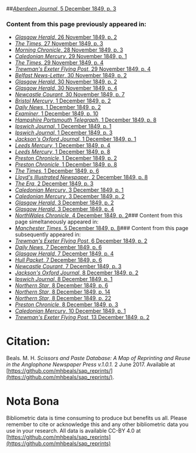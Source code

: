 ##[*Aberdeen Journal*, 5 December 1849, p. 3](https://mhbeals.github.io/sap_html/Aberdeen-Journal/Aberdeen-Journal-5-December-1849-p-3)

### Content from this page previously appeared in:
+ [*Glasgow Herald*, 26 November 1849, p. 2](https://mhbeals.github.io/sap_html/Glasgow-Herald/Glasgow-Herald-26-November-1849-p-2)
+ [*The Times*, 27 November 1849, p. 3](https://mhbeals.github.io/sap_html/The-Times/The-Times-27-November-1849-p-3)
+ [*Morning Chronicle*, 28 November 1849, p. 3](https://mhbeals.github.io/sap_html/Morning-Chronicle/Morning-Chronicle-28-November-1849-p-3)
+ [*Caledonian Mercury*, 29 November 1849, p. 1](https://mhbeals.github.io/sap_html/Caledonian-Mercury/Caledonian-Mercury-29-November-1849-p-1)
+ [*The Times*, 29 November 1849, p. 4](https://mhbeals.github.io/sap_html/The-Times/The-Times-29-November-1849-p-4)
+ [*Trewman's Exeter Flying Post*, 29 November 1849, p. 4](https://mhbeals.github.io/sap_html/Trewman's-Exeter-Flying-Post/Trewman's-Exeter-Flying-Post-29-November-1849-p-4)
+ [*Belfast News-Letter*, 30 November 1849, p. 2](https://mhbeals.github.io/sap_html/Belfast-News-Letter/Belfast-News-Letter-30-November-1849-p-2)
+ [*Glasgow Herald*, 30 November 1849, p. 2](https://mhbeals.github.io/sap_html/Glasgow-Herald/Glasgow-Herald-30-November-1849-p-2)
+ [*Glasgow Herald*, 30 November 1849, p. 4](https://mhbeals.github.io/sap_html/Glasgow-Herald/Glasgow-Herald-30-November-1849-p-4)
+ [*Newcastle Courant*, 30 November 1849, p. 7](https://mhbeals.github.io/sap_html/Newcastle-Courant/Newcastle-Courant-30-November-1849-p-7)
+ [*Bristol Mercury*, 1 December 1849, p. 2](https://mhbeals.github.io/sap_html/Bristol-Mercury/Bristol-Mercury-1-December-1849-p-2)
+ [*Daily News*, 1 December 1849, p. 2](https://mhbeals.github.io/sap_html/Daily-News/Daily-News-1-December-1849-p-2)
+ [*Examiner*, 1 December 1849, p. 10](https://mhbeals.github.io/sap_html/Examiner/Examiner-1-December-1849-p-10)
+ [*Hampshire Portsmouth Telegraph*, 1 December 1849, p. 8](https://mhbeals.github.io/sap_html/Hampshire-Portsmouth-Telegraph/Hampshire-Portsmouth-Telegraph-1-December-1849-p-8)
+ [*Ipswich Journal*, 1 December 1849, p. 1](https://mhbeals.github.io/sap_html/Ipswich-Journal/Ipswich-Journal-1-December-1849-p-1)
+ [*Ipswich Journal*, 1 December 1849, p. 3](https://mhbeals.github.io/sap_html/Ipswich-Journal/Ipswich-Journal-1-December-1849-p-3)
+ [*Jackson's Oxford Journal*, 1 December 1849, p. 1](https://mhbeals.github.io/sap_html/Jackson's-Oxford-Journal/Jackson's-Oxford-Journal-1-December-1849-p-1)
+ [*Leeds Mercury*, 1 December 1849, p. 4](https://mhbeals.github.io/sap_html/Leeds-Mercury/Leeds-Mercury-1-December-1849-p-4)
+ [*Leeds Mercury*, 1 December 1849, p. 8](https://mhbeals.github.io/sap_html/Leeds-Mercury/Leeds-Mercury-1-December-1849-p-8)
+ [*Preston Chronicle*, 1 December 1849, p. 2](https://mhbeals.github.io/sap_html/Preston-Chronicle/Preston-Chronicle-1-December-1849-p-2)
+ [*Preston Chronicle*, 1 December 1849, p. 8](https://mhbeals.github.io/sap_html/Preston-Chronicle/Preston-Chronicle-1-December-1849-p-8)
+ [*The Times*, 1 December 1849, p. 6](https://mhbeals.github.io/sap_html/The-Times/The-Times-1-December-1849-p-6)
+ [*Lloyd's Illustrated Newspaper*, 2 December 1849, p. 8](https://mhbeals.github.io/sap_html/Lloyd's-Illustrated-Newspaper/Lloyd's-Illustrated-Newspaper-2-December-1849-p-8)
+ [*The Era*, 2 December 1849, p. 3](https://mhbeals.github.io/sap_html/The-Era/The-Era-2-December-1849-p-3)
+ [*Caledonian Mercury*, 3 December 1849, p. 1](https://mhbeals.github.io/sap_html/Caledonian-Mercury/Caledonian-Mercury-3-December-1849-p-1)
+ [*Caledonian Mercury*, 3 December 1849, p. 2](https://mhbeals.github.io/sap_html/Caledonian-Mercury/Caledonian-Mercury-3-December-1849-p-2)
+ [*Glasgow Herald*, 3 December 1849, p. 2](https://mhbeals.github.io/sap_html/Glasgow-Herald/Glasgow-Herald-3-December-1849-p-2)
+ [*Glasgow Herald*, 3 December 1849, p. 4](https://mhbeals.github.io/sap_html/Glasgow-Herald/Glasgow-Herald-3-December-1849-p-4)
+ [*NorthWales Chronicle*, 4 December 1849, p. 2](https://mhbeals.github.io/sap_html/NorthWales-Chronicle/NorthWales-Chronicle-4-December-1849-p-2)### Content from this page simeltaneously appeared in:
+ [*Manchester Times*, 5 December 1849, p. 8](https://mhbeals.github.io/sap_html/Manchester-Times/Manchester-Times-5-December-1849-p-8)### Content from this page subsequently appeared in:
+ [*Trewman's Exeter Flying Post*, 6 December 1849, p. 2](https://mhbeals.github.io/sap_html/Trewman's-Exeter-Flying-Post/Trewman's-Exeter-Flying-Post-6-December-1849-p-2)
+ [*Daily News*, 7 December 1849, p. 6](https://mhbeals.github.io/sap_html/Daily-News/Daily-News-7-December-1849-p-6)
+ [*Glasgow Herald*, 7 December 1849, p. 4](https://mhbeals.github.io/sap_html/Glasgow-Herald/Glasgow-Herald-7-December-1849-p-4)
+ [*Hull Packet*, 7 December 1849, p. 6](https://mhbeals.github.io/sap_html/Hull-Packet/Hull-Packet-7-December-1849-p-6)
+ [*Newcastle Courant*, 7 December 1849, p. 3](https://mhbeals.github.io/sap_html/Newcastle-Courant/Newcastle-Courant-7-December-1849-p-3)
+ [*Jackson's Oxford Journal*, 8 December 1849, p. 2](https://mhbeals.github.io/sap_html/Jackson's-Oxford-Journal/Jackson's-Oxford-Journal-8-December-1849-p-2)
+ [*Ipswich Journal*, 8 December 1849, p. 1](https://mhbeals.github.io/sap_html/Ipswich-Journal/Ipswich-Journal-8-December-1849-p-1)
+ [*Northern Star*, 8 December 1849, p. 6](https://mhbeals.github.io/sap_html/Northern-Star/Northern-Star-8-December-1849-p-6)
+ [*Northern Star*, 8 December 1849, p. 14](https://mhbeals.github.io/sap_html/Northern-Star/Northern-Star-8-December-1849-p-14)
+ [*Northern Star*, 8 December 1849, p. 22](https://mhbeals.github.io/sap_html/Northern-Star/Northern-Star-8-December-1849-p-22)
+ [*Preston Chronicle*, 8 December 1849, p. 3](https://mhbeals.github.io/sap_html/Preston-Chronicle/Preston-Chronicle-8-December-1849-p-3)
+ [*Caledonian Mercury*, 10 December 1849, p. 1](https://mhbeals.github.io/sap_html/Caledonian-Mercury/Caledonian-Mercury-10-December-1849-p-1)
+ [*Trewman's Exeter Flying Post*, 13 December 1849, p. 2](https://mhbeals.github.io/sap_html/Trewman's-Exeter-Flying-Post/Trewman's-Exeter-Flying-Post-13-December-1849-p-2)
                    
# Citation: 

Beals. M. H. *Scissors and Paste Database: A Map of Reprinting and Reuse in the Anglophone Newspaper Press v.1.0.1.* 2 June 2017. Available at [https://github.com/mhbeals/sap_reprints/](https://github.com/mhbeals/sap_reprints/). 
                    
# Nota Bona

Bibliometric data is time consuming to produce but benefits us all. Please remember to cite or acknowledge this and any other bibliometric data you use in your research. All data is available CC-BY 4.0 at [https://github.com/mhbeals/sap_reprints](https://github.com/mhbeals/sap_reprints)